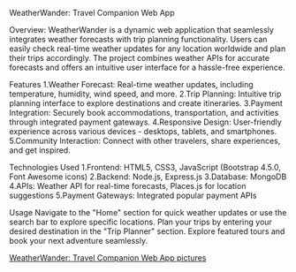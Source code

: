 WeatherWander: Travel Companion Web App

Overview:
WeatherWander is a dynamic web application that seamlessly integrates weather forecasts with trip planning functionality. Users can easily check real-time weather updates for any location worldwide and plan their trips accordingly. The project combines weather APIs for accurate forecasts and offers an intuitive user interface for a hassle-free experience.

Features
1.Weather Forecast:
Real-time weather updates, including temperature, humidity, wind speed, and more.
2.Trip Planning:
Intuitive trip planning interface to explore destinations and create itineraries.
3.Payment Integration:
Securely book accommodations, transportation, and activities through integrated payment gateways.
4.Responsive Design:
User-friendly experience across various devices - desktops, tablets, and smartphones.
5.Community Interaction:
Connect with other travelers, share experiences, and get inspired.

Technologies Used
1.Frontend:
HTML5, CSS3, JavaScript (Bootstrap 4.5.0, Font Awesome icons)
2.Backend:
Node.js, Express.js
3.Database:
MongoDB
4.APIs:
Weather API for real-time forecasts, Places.js for location suggestions
5.Payment Gateways:
Integrated popular payment APIs

Usage
Navigate to the "Home" section for quick weather updates or use the search bar to explore specific locations.
Plan your trips by entering your desired destination in the "Trip Planner" section.
Explore featured tours and book your next adventure seamlessly.

[WeatherWander: Travel Companion Web App pictures](https://drive.google.com/drive/folders/1hegtmJqtmjEhyzMrBWagl02CCkPej0RH?usp=share_link)
